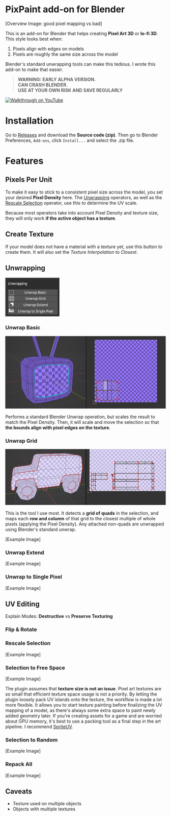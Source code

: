 # PixPaint add-on for Blender

[Overview Image: good pixel mapping vs bad]

This is an add-on for Blender that helps creating **Pixel Art 3D** or **lo-fi 3D**. This style looks best when:

1. Pixels align with edges on models
2. Pixels are roughly the same size across the model

Blender's standard unwrapping tools can make this tedious. I wrote this add-on to make that easier.

>   __WARNING: EARLY ALPHA VERSION.__  
    __CAN CRASH BLENDER.__  
    __USE AT YOUR OWN RISK AND SAVE REGULARLY__  

[![Walkthrough on YouTube](https://user-images.githubusercontent.com/271730/224333278-0fdfa82c-cd5d-4601-a2b8-563e29f4f493.png)](https://youtu.be/9ao1PM7GTS8)



# Installation

Go to [Releases](https://github.com/noio/pixpaint/releases/latest) and download the **Source code (zip)**. Then go to Blender Preferences, `Add-ons`, click `Install...` and select the .zip file.

# Features



## Pixels Per Unit

To make it easy to stick to a consistent pixel size across the model, you set your desired **Pixel Density** here. The [Unwrapping](#unwrapping) operators, as well as the [Rescale Selection](#rescale-selection) operator, use this to determine the UV scale.

Because most operators take into account Pixel Density and texture size, they will only work **if the active object has a texture**.

## Create Texture

If your model does not have a material with a texture yet, use this button to create them. It will also set the *Texture Interpolation* to *Closest*.

## Unwrapping

![Unwrapping](docs/unwrapping.png)

### Unwrap Basic

![Unwrap Basic](docs/unwrap_basic.png)

Performs a standard Blender Unwrap operation, but scales the result to match the Pixel Density. Then, it will scale and move the selection so that **the bounds align with pixel edges on the texture**. 


### Unwrap Grid

![Unwrap Grid](docs/unwrap_grid.png)

This is the tool I use most. It detects a **grid of quads** in the selection, and maps each **row and column** of that grid to the closest multiple of whole pixels (applying the Pixel Density). Any attached non-quads are unwrapped using Blender's standard unwrap.

[Example Image]

### Unwrap Extend

[Example Image]

### Unwrap to Single Pixel

[Example Image]

## UV Editing

Explain Modes: **Destructive** vs **Preserve Texturing**

### Flip & Rotate

### Rescale Selection

[Example Image]

### Selection to Free Space

[Example Image]

The plugin assumes that **texture size is not an issue**. Pixel art textures are so small that efficient texture space usage is not a priority. By letting the plugin loosely pack UV islands onto the texture, the workflow is made a lot more flexible. It allows you to start texture painting before finalizing the UV mapping of a model, as there's always some extra space to paint newly added geometry later. If you're creating assets for a game and are worried about GPU memory, it's best to use a packing tool as a final step in the art pipeline. I recommend [SpriteUV](https://www.spriteuv.com).


### Selection to Random

[Example Image]

### Repack All

[Example Image]


## Caveats

- Texture used on multiple objects
- Objects with multiple textures